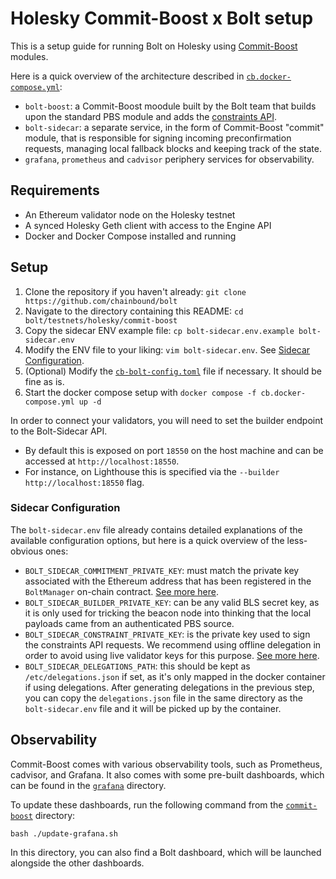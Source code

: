 # Holesky Commit-Boost x Bolt setup

This is a setup guide for running Bolt on Holesky using [Commit-Boost](https://commit-boost.github.io/commit-boost-client/) modules.

Here is a quick overview of the architecture described in [`cb.docker-compose.yml`](./cb.docker-compose.yml):

- `bolt-boost`: a Commit-Boost moodule built by the Bolt team that builds upon the standard PBS module and adds
  the [constraints API](https://docs.boltprotocol.xyz/technical-docs/api/builder).
- `bolt-sidecar`: a separate service, in the form of Commit-Boost "commit" module, that is responsible for
  signing incoming preconfirmation requests, managing local fallback blocks and keeping track of the state.
- `grafana`, `prometheus` and `cadvisor` periphery services for observability.

## Requirements

- An Ethereum validator node on the Holesky testnet
- A synced Holesky Geth client with access to the Engine API
- Docker and Docker Compose installed and running

## Setup

1. Clone the repository if you haven't already: `git clone https://github.com/chainbound/bolt`
2. Navigate to the directory containing this README: `cd bolt/testnets/holesky/commit-boost`
3. Copy the sidecar ENV example file: `cp bolt-sidecar.env.example bolt-sidecar.env`
4. Modify the ENV file to your liking: `vim bolt-sidecar.env`. See [Sidecar Configuration](#sidecar-configuration).
5. (Optional) Modify the [`cb-bolt-config.toml`](./cb-bolt-config.toml) file if necessary. It should be fine as is.
6. Start the docker compose setup with `docker compose -f cb.docker-compose.yml up -d`

In order to connect your validators, you will need to set the builder endpoint to the Bolt-Sidecar API.

- By default this is exposed on port `18550` on the host machine and can be accessed at `http://localhost:18550`.
- For instance, on Lighthouse this is specified via the `--builder http://localhost:18550` flag.

### Sidecar Configuration

The `bolt-sidecar.env` file already contains detailed explanations of the available configuration options,
but here is a quick overview of the less-obvious ones:

- `BOLT_SIDECAR_COMMITMENT_PRIVATE_KEY`: must match the private key associated with the Ethereum address that
  has been registered in the `BoltManager` on-chain contract. [See more here](../README.md#on-chain-registration).
- `BOLT_SIDECAR_BUILDER_PRIVATE_KEY`: can be any valid BLS secret key, as it is only used for tricking the beacon node
  into thinking that the local payloads came from an authenticated PBS source.
- `BOLT_SIDECAR_CONSTRAINT_PRIVATE_KEY`: is the private key used to sign the constraints API requests. We recommend using
  offline delegation in order to avoid using live validator keys for this purpose. [See more here](../README.md#delegations-and-signing-options-for-native-and-docker-compose-mode).
- `BOLT_SIDECAR_DELEGATIONS_PATH`: this should be kept as `/etc/delegations.json` if set, as it's only mapped in the docker
  container if using delegations. After generating delegations in the previous step, you can copy the `delegations.json` file
  in the same directory as the `bolt-sidecar.env` file and it will be picked up by the container.

## Observability

Commit-Boost comes with various observability tools, such as Prometheus, cadvisor, and Grafana.
It also comes with some pre-built dashboards, which can be found in the [`grafana`](./grafana/) directory.

To update these dashboards, run the following command from the [`commit-boost`](.) directory:

```shell
bash ./update-grafana.sh
```

In this directory, you can also find a Bolt dashboard, which will be launched alongside the other dashboards.
